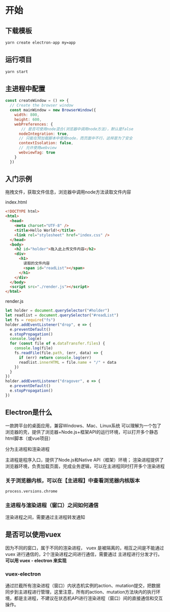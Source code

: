 # 开始

## 下载模板

```sh
yarn create electron-app my=app
```

## 运行项目

```sh
yarn start
```

## 主进程中配置

```js
const createWindow = () => {
  // Create the browser window
  const mainWindow = new BrowserWindow({
    width: 800,
    height: 600,
    webPreferences: {
       // 是否可使用node混合(浏览器中调用node方法)，默认是false
      nodeIntegration: true,
      // 只能在预加载脚本中使用node，而页面中不行，这样是为了安全
      contextIsolation: false,
      // 允许使用webview
      webviewTag: true
    }
  })
```

## 入门示例

拖拽文件，获取文件信息，浏览器中调用node方法读取文件内容

index.html

```html
<!DOCTYPE html>
<html>
  <head>
    <meta charset="UTF-8" />
    <title>Hello World!</title>
    <link rel="stylesheet" href="index.css" />
  </head>
  <body>
    <h2 id="holder">拖入此上传文件内容</h2>
    <div>
      <h1>
        读取的文件内容
        <span id="readList"></span>
      </h1>
    </div>
  </body>
  <script src="./render.js"></script>
</html>
```

render.js

```js
let holder = document.querySelector("#holder")
let readlist = document.querySelector("#readList")
let fs = require("fs")
holder.addEventListener("drop", e => {
  e.preventDefault()
  e.stopPropagation()
  console.log(e)
  for (const file of e.dataTransfer.files) {
    console.log(file)
    fs.readFile(file.path, (err, data) => {
      if (err) return console.log(err)
      readlist.innerHTML = file.name + "/" + data
    })
  }
})
holder.addEventListener("dragover", e => {
  e.preventDefault()
  e.stopPropagation()
})
```

## Electron是什么

一款跨平台的桌面应用，兼容Windows、Mac、Linux系统 可以理解为一个包了浏览器的壳，提供了浏览器+Node.js+框架API的运行环境，可以打开多个静态html脚本（或vue项目）

分为主进程和渲染进程

主进程是程序入口，提供了Node.js和Native API（框架）环境； 渲染进程提供了浏览器环境，负责加载页面，完成业务逻辑，可以在主进程同时打开多个渲染进程

### 关于浏览器内核，可以在【主进程】中查看浏览器内核版本

```sh
process.versions.chrome
```

### 主进程与渲染进程（窗口）之间如何通信

渲染进程之间，需要通过主进程转发通知

## 是否可以使用vuex

因为不同的窗口，属于不同的渲染进程， vuex 是被隔离的，相互之间是不能通过 vuex 进行通信的，2个渲染进程之间进行通信，需要通过 主进程进行分发才行。 **可以用 vuex - electron 来实现**

### vuex-electron

通过拦截所有渲染进程（窗口）内状态机实例的action、mutation提交，把数据同步到主进程进行管理，这里注意，所有的action、mutation方法块内的执行环境，都是主进程，不建议在状态机API进行渲染进程（窗口）间的直接通信和交互操作。

### 
